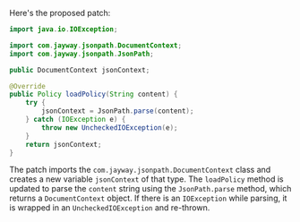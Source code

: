 Here's the proposed patch:
```java
import java.io.IOException;

import com.jayway.jsonpath.DocumentContext;
import com.jayway.jsonpath.JsonPath;

public DocumentContext jsonContext;

@Override
public Policy loadPolicy(String content) {
    try {
        jsonContext = JsonPath.parse(content);
    } catch (IOException e) {
        throw new UncheckedIOException(e);
    }
    return jsonContext;
}
```
The patch imports the `com.jayway.jsonpath.DocumentContext` class and creates a new variable `jsonContext` of that type. The `loadPolicy` method is updated to parse the `content` string using the `JsonPath.parse` method, which returns a `DocumentContext` object. If there is an `IOException` while parsing, it is wrapped in an `UncheckedIOException` and re-thrown.